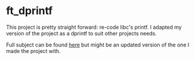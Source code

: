 # ft_dprintf

This project is pretty straight forward: re-code libc's printf. I adapted my version of the project as a dprintf to suit other projects needs.

Full subject can be found [here](docs/) but might be an updated version of the one I made the project with.
